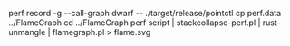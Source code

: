 perf record -g --call-graph dwarf -- ./target/release/pointctl
cp perf.data ../FlameGraph
cd ../FlameGraph
perf script | stackcollapse-perf.pl | rust-unmangle | flamegraph.pl > flame.svg